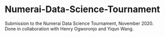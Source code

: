 # Numerai-Data-Science-Tournament

Submission to the Numerai Data Science Tournament, November 2020. Done in collaboration with Henry Ogworonjo and Yiqun Wang.